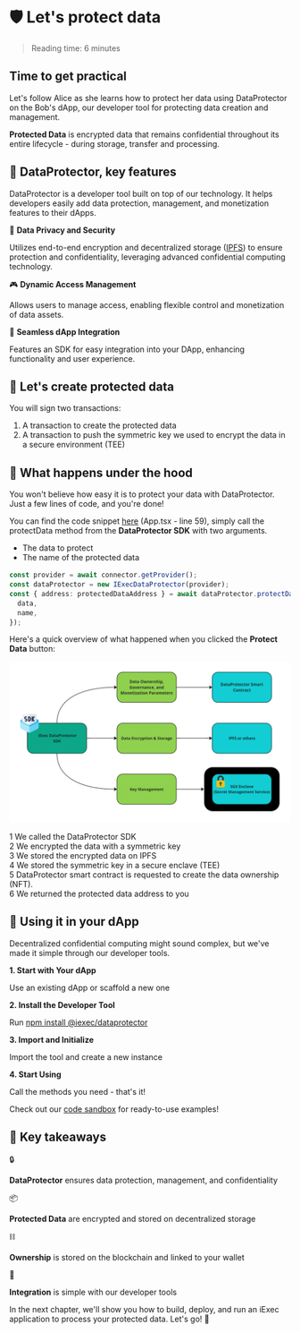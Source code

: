 <script setup>
import ProtectData from '../../components/ProtectData.vue';
</script>

# 🛡️ Let's protect data

> Reading time: 6 minutes

<div class="hero">
  <div class="hero-content hero-overview">
    <h2>Time to get practical</h2>
    <p>Let's follow Alice as she learns how to protect her data using DataProtector on the Bob's dApp, our developer tool for protecting data creation and management.</p>
  </div>
</div>

<div class="solution-note">
  <p><strong>Protected Data</strong> is encrypted data that remains confidential throughout its entire lifecycle - during storage, transfer and processing.</p>
</div>

## 🧩 DataProtector, key features

DataProtector is a developer tool built on top of our technology. It helps
developers easily add data protection, management, and monetization features to
their dApps.

<div >
  <p>🔐 <strong>Data Privacy and Security</strong></p>
  <p>Utilizes end-to-end encryption and decentralized storage (<a href="https://ipfs.tech/" target="_blank">IPFS</a>) to ensure protection and confidentiality, leveraging advanced confidential computing technology.</p>
</div>

<div>
  <p>🎮 <strong>Dynamic Access Management</strong></p>
  <p>Allows users to manage access, enabling flexible control and monetization of data assets.</p>
</div>

<div>
    <p>🔌 <strong>Seamless dApp Integration</strong></p>
    <p>Features an SDK for easy integration into your DApp, enhancing functionality and user experience.</p>
</div>

## 🧩 Let's create protected data

<ProtectData />

You will sign two transactions:

1. A transaction to create the protected data
2. A transaction to push the symmetric key we used to encrypt the data in a
   secure environment (TEE)

## 🧩 What happens under the hood

<div class="solution-note">
  <p>You won't believe how easy it is to protect your data with DataProtector. Just a few lines of code, and you're done!</p>
</div>

You can find the code snippet
[here](https://codesandbox.io/p/github/iExecBlockchainComputing/dataprotector-sandbox/main?file=%2Fsrc%2Fmain.tsx%3A18%2C7&preventWorkspaceRedirect=true)
(App.tsx - line 59), simply call the protectData method from the **DataProtector
SDK** with two arguments.

- The data to protect
- The name of the protected data

```typescript
const provider = await connector.getProvider();
const dataProtector = new IExecDataProtector(provider);
const { address: protectedDataAddress } = await dataProtector.protectData({
  data,
  name,
});
```

Here's a quick overview of what happened when you clicked the **Protect Data**
button:

![alt text](/assets/hello-world/dataprotector.png)

<div class="process-steps">
  <div class="step">
    <span class="step-number">1</span>
    <span>We called the DataProtector SDK</span>
  </div>
  <div class="step">
    <span class="step-number">2</span>
    <span>We encrypted the data with a symmetric key</span>
  </div>
  <div class="step">
    <span class="step-number">3</span>
    <span>We stored the encrypted data on IPFS</span>
  </div>
  <div class="step">
    <span class="step-number">4</span>
    <span>We stored the symmetric key in a secure enclave (TEE)</span>
  </div>
  <div class="step">
    <span class="step-number">5</span>
    <span>DataProtector smart contract is requested to create the data ownership (NFT).</span>
  </div>
  <div class="step">
    <span class="step-number">6</span>
    <span>We returned the protected data address to you</span>
  </div>
</div>

## 🧩 Using it in your dApp

Decentralized confidential computing might sound complex, but we've made it
simple through our developer tools.

  <div >
    <p><strong>1. Start with Your dApp</strong></p>
    <p>Use an existing dApp or scaffold a new one</p>
  </div>
  <div >
    <p><strong>2. Install the Developer Tool</strong></p>
    <p>Run <a href="https://www.npmjs.com/package/@iexec/dataprotector">npm install @iexec/dataprotector</a></p>
  </div>
  <div >
    <p><strong>3. Import and Initialize</strong></p>
    <p>Import the tool and create a new instance</p>
  </div>
  <div >
    <p><strong>4. Start Using</strong></p>
    <p>Call the methods you need - that's it!</p>
  </div>

<div class="solution-note">
  <p>Check out our <a href="https://codesandbox.io/p/github/iExecBlockchainComputing/dataprotector-sandbox/main?file=%2Fsrc%2Fmain.tsx%3A18%2C7">code sandbox</a> for ready-to-use examples!</p>
</div>

## 🎯 Key takeaways

<div class="takeaways-list">
  <div class="takeaway-item">
    <span>🔒</span>
    <p><strong>DataProtector</strong> ensures data protection, management, and confidentiality</p>
  </div>
  <div class="takeaway-item">
    <span>📦</span>
    <p><strong>Protected Data</strong> are encrypted and stored on decentralized storage</p>
  </div>
  <div class="takeaway-item">
    <span>⛓️</span>
    <p><strong>Ownership</strong> is stored on the blockchain and linked to your wallet</p>
  </div>
  <div class="takeaway-item">
    <span>🔌</span>
    <p><strong>Integration</strong> is simple with our developer tools</p>
  </div>
</div>

<div class="solution-note-green">
  <p>In the next chapter, we'll show you how to build, deploy, and run an iExec application to process your protected data. Let's go! 🚀</p>
</div>
